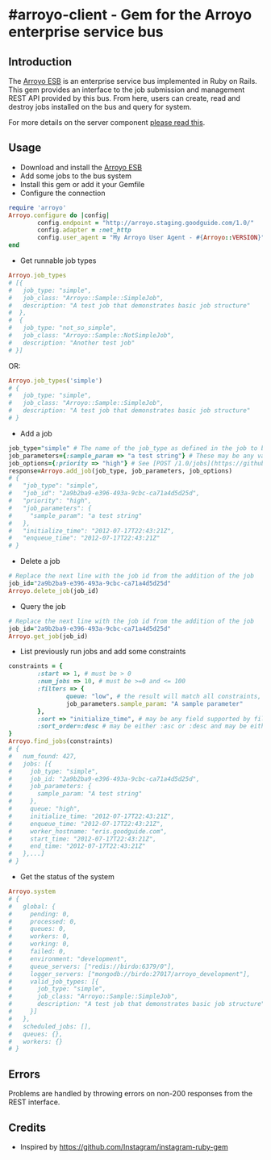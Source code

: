 #arroyo-client - Gem for the Arroyo enterprise service bus
======

## Introduction
The [Arroyo ESB](http://github.com/GoodGuide/arroyo) is an enterprise service bus implemented in Ruby on Rails. This gem provides an interface to the job submission and management REST API provided by this bus. From here, users can create, read and destroy jobs installed on the bus and query for system.

For more details on the server component [please read this](http://github.com/GoodGuide/arroyo).

## Usage
* Download and install the [Arroyo ESB](http://github.com/GoodGuide/arroyo)
* Add some jobs to the bus system
* Install this gem or add it your Gemfile
* Configure the connection
```ruby
require 'arroyo'
Arroyo.configure do |config|
        config.endpoint = "http://arroyo.staging.goodguide.com/1.0/"     # Required
        config.adapter = :net_http                                       # Optional
        config.user_agent = "My Arroyo User Agent - #{Arroyo::VERSION}"  # Optional
end
```

* Get runnable job types
```ruby
Arroyo.job_types
# [{
#   job_type: "simple",
#   job_class: "Arroyo::Sample::SimpleJob",
#   description: "A test job that demonstrates basic job structure"
#  }, 
#  {
#   job_type: "not_so_simple",
#   job_class: "Arroyo::Sample::NotSimpleJob",
#   description: "Another test job"
# }]
```
OR:
```ruby
Arroyo.job_types('simple')
# {
#   job_type: "simple",
#   job_class: "Arroyo::Sample::SimpleJob",
#   description: "A test job that demonstrates basic job structure"
# }
```

* Add a job
```ruby
job_type="simple" # The name of the job_type as defined in the job to be executed on the ESB
job_parameters={:sample_param => "a test string"} # These may be any values that can be encoded into JSON via to_json
job_options={:priority => "high"} # See [POST /1.0/jobs](https://github.com/GoodGuide/arroyo#use-rest-interface-to-create-new-jobs-and-query-existing-or-completed-jobs) 
response=Arroyo.add_job(job_type, job_parameters, job_options)
# {
#   "job_type": "simple",
#   "job_id": "2a9b2ba9-e396-493a-9cbc-ca71a4d5d25d",
#   "priority": "high",
#   "job_parameters": {
#     "sample_param": "a test string"
#   },
#   "initialize_time": "2012-07-17T22:43:21Z",
#   "enqueue_time": "2012-07-17T22:43:21Z"
# }
```

* Delete a job
```ruby
# Replace the next line with the job id from the addition of the job
job_id="2a9b2ba9-e396-493a-9cbc-ca71a4d5d25d"
Arroyo.delete_job(job_id)
```

* Query the job
```ruby
# Replace the next line with the job id from the addition of the job
job_id="2a9b2ba9-e396-493a-9cbc-ca71a4d5d25d"
Arroyo.get_job(job_id)
```

* List previously run jobs and add some constraints
```ruby
constraints = {
        :start => 1, # must be > 0
        :num_jobs => 10, # must be >=0 and <= 100
        :filters => {
                queue: "low", # the result will match all constraints, fields to query are [here](https://github.com/GoodGuide/arroyo#internal-message-format) 
                job_parameters.sample_param: "A sample parameter"
        },  
        :sort => "initialize_time", # may be any field supported by filters and may be either a string or symbol
        :sort_order=:desc # may be either :asc or :desc and may be either a string or symbol
}
Arroyo.find_jobs(constraints)
# {
#   num_found: 427,
#   jobs: [{
#     job_type: "simple",
#     job_id: "2a9b2ba9-e396-493a-9cbc-ca71a4d5d25d",
#     job_parameters: {
#       sample_param: "A test string"
#     },
#     queue: "high",
#     initialize_time: "2012-07-17T22:43:21Z",
#     enqueue_time: "2012-07-17T22:43:21Z",
#     worker_hostname: "eris.goodguide.com",
#     start_time: "2012-07-17T22:43:21Z",
#     end_time: "2012-07-17T22:43:21Z"
#   },...]
# }
```

* Get the status of the system
```ruby
Arroyo.system
# {
#   global: {
#     pending: 0,
#     processed: 0,
#     queues: 0,
#     workers: 0,
#     working: 0,
#     failed: 0,
#     environment: "development",
#     queue_servers: ["redis://birdo:6379/0"],
#     logger_servers: ["mongodb://birdo:27017/arroyo_development"],
#     valid_job_types: [{
#       job_type: "simple",
#       job_class: "Arroyo::Sample::SimpleJob",
#       description: "A test job that demonstrates basic job structure"
#     }]
#   },
#   scheduled_jobs: [],
#   queues: {},
#   workers: {}
# }
```

## Errors
Problems are handled by throwing errors on non-200 responses from the REST interface.

## Credits
* Inspired by https://github.com/Instagram/instagram-ruby-gem
